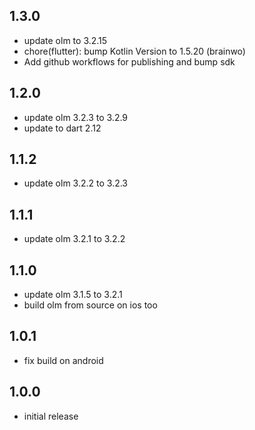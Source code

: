 ## 1.3.0

- update olm to 3.2.15
- chore(flutter): bump Kotlin Version to 1.5.20 (brainwo)
- Add github workflows for publishing and bump sdk

## 1.2.0

- update olm 3.2.3 to 3.2.9
- update to dart 2.12

## 1.1.2

- update olm 3.2.2 to 3.2.3

## 1.1.1

- update olm 3.2.1 to 3.2.2

## 1.1.0

- update olm 3.1.5 to 3.2.1
- build olm from source on ios too

## 1.0.1

- fix build on android

## 1.0.0

- initial release
